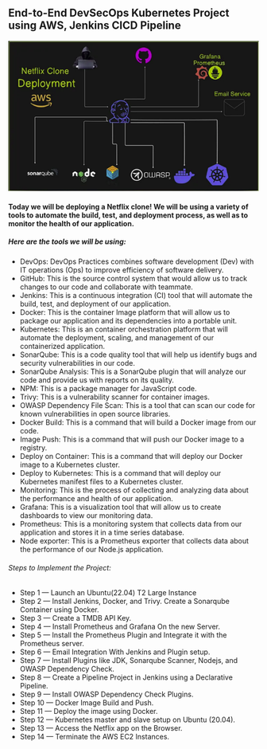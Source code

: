 ## End-to-End DevSecOps Kubernetes Project using AWS, Jenkins CICD Pipeline

![Devsecops-Deployment-architecture](https://github.com/itzchioma/DevSecOps001/blob/main/Devsecops-Deployment-architecture%20.png)

#### Today we will be deploying a Netflix clone! We will be using a variety of tools to automate the build, test, and deployment process, as well as to monitor the health of our application.

##### Here are the tools we will be using:

+ DevOps: DevOps Practices combines software development (Dev) with IT operations (Ops) to improve efficiency of software delivery.
+ GitHub: This is the source control system that would allow us to track changes to our code and collaborate with teammate.
+ Jenkins: This is a continuous integration (CI) tool that will automate the build, test, and deployment of our application.
+ Docker: This is the container Image platform that will allow us to package our application and its dependencies into a portable unit.
+ Kubernetes: This is an container orchestration platform that will automate the deployment, scaling, and management of our containerized application.
+ SonarQube: This is a code quality tool that will help us identify bugs and security vulnerabilities in our code.
+ SonarQube Analysis: This is a SonarQube plugin that will analyze our code and provide us with reports on its quality.
+ NPM: This is a package manager for JavaScript code.
+ Trivy: This is a vulnerability scanner for container images.
+ OWASP Dependency File Scan: This is a tool that can scan our code for known vulnerabilities in open source libraries.
+ Docker Build: This is a command that will build a Docker image from our code.
+ Image Push: This is a command that will push our Docker image to a registry.
+ Deploy on Container: This is a command that will deploy our Docker image to a Kubernetes cluster.
+ Deploy to Kubernetes: This is a command that will deploy our Kubernetes manifest files to a Kubernetes cluster.
+ Monitoring: This is the process of collecting and analyzing data about the performance and health of our application.
+ Grafana: This is a visualization tool that will allow us to create dashboards to view our monitoring data.
+ Prometheus: This is a monitoring system that collects data from our application and stores it in a time series database.
+ Node exporter: This is a Prometheus exporter that collects data about the performance of our Node.js application.

###### Steps to Implement the Project:

+ Step 1 — Launch an Ubuntu(22.04) T2 Large Instance
+ Step 2 — Install Jenkins, Docker, and Trivy. Create a Sonarqube Container using Docker.
+ Step 3 — Create a TMDB API Key.
+ Step 4 — Install Prometheus and Grafana On the new Server.
+ Step 5 — Install the Prometheus Plugin and Integrate it with the Prometheus server.
+ Step 6 — Email Integration With Jenkins and Plugin setup.
+ Step 7 — Install Plugins like JDK, Sonarqube Scanner, Nodejs, and OWASP Dependency Check.
+ Step 8 — Create a Pipeline Project in Jenkins using a Declarative Pipeline.
+ Step 9 — Install OWASP Dependency Check Plugins.
+ Step 10 — Docker Image Build and Push.
+ Step 11 — Deploy the image using Docker.
+ Step 12 — Kubernetes master and slave setup on Ubuntu (20.04).
+ Step 13 — Access the Netflix app on the Browser.
+ Step 14 — Terminate the AWS EC2 Instances.








